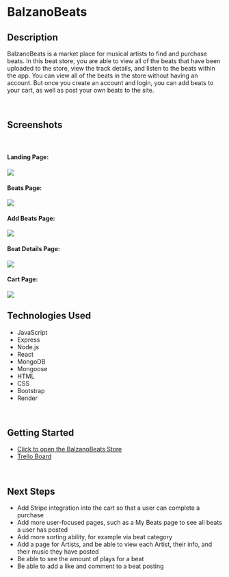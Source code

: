 # BalzanoBeats
## Description

<!-- <br> -->
BalzanoBeats is a market place for musical artists to find and purchase beats. In this beat store, you are able to view all of the beats that have been uploaded to the store, view the track details, and listen to the beats within the app. You can view all of the beats in the store without having an account. But once you create an account and login, you can add beats to your cart, as well as post your own beats to the site.

<br>

## Screenshots
<br>

#### Landing Page:
<img src="https://i.imgur.com/ATXHow2.png">

<br>

#### Beats Page:
<img src="https://i.imgur.com/UVsE9W4.png">

<br>

#### Add Beats Page:
<img src="https://i.imgur.com/JbfVUk8.png">

<br>

#### Beat Details Page:
<img src="https://i.imgur.com/j8fJQoP.png">

<br>

#### Cart Page:
<img src="https://i.imgur.com/O8BYfgM.png">

<br>


## Technologies Used

- JavaScript
- Express
- Node.js
- React
- MongoDB
- Mongoose
- HTML
- CSS
- Bootstrap
- Render

<br>

## Getting Started
- [Click to open the BalzanoBeats Store](https://balzanobeats.onrender.com/)
- [Trello Board](https://trello.com/b/0PYJ7imf/balzanobeats)

<br>

## Next Steps



- Add Stripe integration into the cart so that a user can complete a purchase
- Add more user-focused pages, such as a My Beats page to see all beats a user has posted
- Add more sorting ability, for example via beat category
- Add a page for Artists, and be able to view each Artist, their info, and their music they have posted
- Be able to see the amount of plays for a beat
- Be able to add a like and comment to a beat posting

